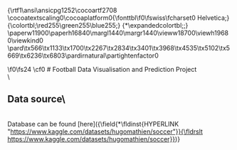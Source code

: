 {\rtf1\ansi\ansicpg1252\cocoartf2708
\cocoatextscaling0\cocoaplatform0{\fonttbl\f0\fswiss\fcharset0 Helvetica;}
{\colortbl;\red255\green255\blue255;}
{\*\expandedcolortbl;;}
\paperw11900\paperh16840\margl1440\margr1440\vieww18700\viewh19680\viewkind0
\pard\tx566\tx1133\tx1700\tx2267\tx2834\tx3401\tx3968\tx4535\tx5102\tx5669\tx6236\tx6803\pardirnatural\partightenfactor0

\f0\fs24 \cf0 # Football Data Visualisation and Prediction Project\
\
## Data source\
\
Database can be found [here]({\field{\*\fldinst{HYPERLINK "https://www.kaggle.com/datasets/hugomathien/soccer"}}{\fldrslt https://www.kaggle.com/datasets/hugomathien/soccer}})}